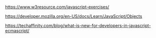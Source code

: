https://www.w3resource.com/javascript-exercises/

https://developer.mozilla.org/en-US/docs/Learn/JavaScript/Objects

https://techaffinity.com/blog/what-is-new-for-developers-in-javascript-ecmascript/

